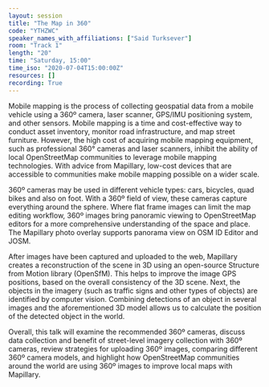 ```yaml
---
layout: session
title: "The Map in 360"
code: "YTHZWC"
speaker_names_with_affiliations: ["Said Turksever"]
room: "Track 1"
length: "20"
time: "Saturday, 15:00"
time_iso: "2020-07-04T15:00:00Z"
resources: []
recording: True
---
```

Mobile mapping is the process of collecting geospatial data from a mobile vehicle using a 360º camera, laser scanner, GPS/IMU positioning system, and other sensors. Mobile mapping is a time and cost-effective way to conduct asset inventory, monitor road infrastructure, and map street furniture. However, the high cost of acquiring mobile mapping equipment, such as professional 360° cameras and laser scanners, inhibit the ability of local OpenStreetMap communities to leverage mobile mapping technologies. With advice from Mapillary, low-cost devices that are accessible to communities make mobile mapping possible on a wider scale.

360º cameras may be used in different vehicle types: cars, bicycles, quad bikes and also on foot. With a 360º field of view, these cameras capture everything around the sphere. Where flat frame images can limit the map editing workflow, 360º images bring panoramic viewing to OpenStreetMap editors for a more comprehensive understanding of the space and place. The Mapillary photo overlay supports panorama view on OSM ID Editor and JOSM.

After images have been captured and uploaded to the web, Mapillary creates a reconstruction of the scene in 3D using an open-source Structure from Motion library (OpenSfM). This helps to improve the image GPS positions, based on the overall consistency of the 3D scene. Next, the objects in the imagery (such as traffic signs and other types of objects) are identified by computer vision. Combining detections of an object in several images and the aforementioned 3D model allows us to calculate the position of the detected object in the world. 

Overall, this talk will examine the recommended 360º cameras, discuss data collection and benefit of street-level imagery collection with 360º cameras, review strategies for uploading 360º images, comparing different 360º camera models, and highlight how OpenStreetMap communities around the world are using 360º images to improve local maps with Mapillary.
